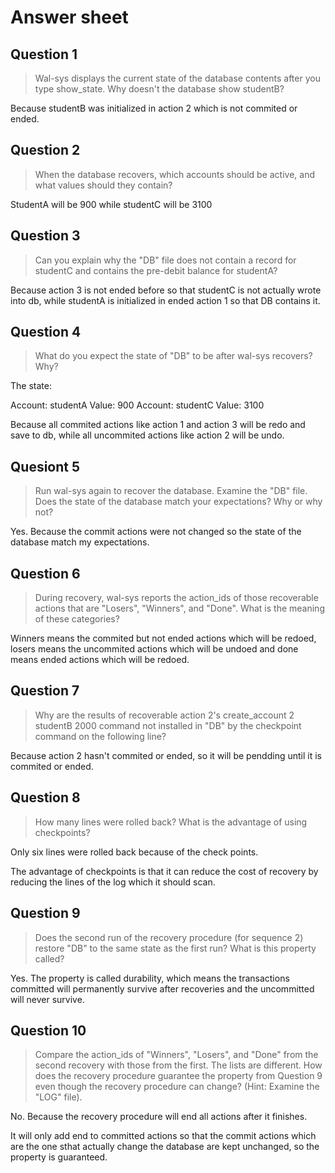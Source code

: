 # Answer sheet

## Question 1

> Wal-sys displays the current state of the database contents after you type show_state. Why doesn't the database show studentB?

Because studentB was initialized in action 2 which is not commited or ended.

## Question 2

> When the database recovers, which accounts should be active, and what values should they contain?

StudentA will be 900 while studentC will be 3100

## Question 3

>  Can you explain why the "DB" file does not contain a record for studentC and contains the pre-debit balance for studentA?

Because action 3 is not ended before so that studentC is not actually wrote into db, while studentA is initialized in ended action 1 so that DB contains it.

## Question 4

> What do you expect the state of "DB" to be after wal-sys recovers? Why?

The state:

Account: studentA Value: 900
Account: studentC Value: 3100

Because all commited actions like action 1 and action 3 will be redo and save to db, while all uncommited actions like action 2 will be undo.

## Quesiont 5

> Run wal-sys again to recover the database. Examine the "DB" file. Does the state of the database match your expectations? Why or why not?

Yes. Because the commit actions were not changed so the state of the database match my expectations.

## Question 6

> During recovery, wal-sys reports the action_ids of those recoverable actions that are "Losers", "Winners", and "Done". What is the meaning of these categories?

Winners means the commited but not ended actions which will be redoed, losers means the uncommited actions which will be undoed and done means ended actions which will be redoed.

## Question 7

> Why are the results of recoverable action 2's create_account 2 studentB 2000 command not installed in "DB" by the checkpoint command on the following line?

Because action 2 hasn't commited or ended, so it will be pendding until it is commited or ended.

## Question 8

> How many lines were rolled back? What is the advantage of using checkpoints?

Only six lines were rolled back because of the check points.

The advantage of checkpoints is that it can reduce the cost of recovery by reducing the lines of the log which it should scan.

## Question 9

> Does the second run of the recovery procedure (for sequence 2) restore "DB" to the same state as the first run? What is this property called?

Yes. The property is called durability, which means the transactions committed will permanently survive after recoveries and the uncommitted will never survive.

## Question 10

> Compare the action_ids of "Winners", "Losers", and "Done" from the second recovery with those from the first. The lists are different. How does the recovery procedure guarantee the property from Question 9 even though the recovery procedure can change? (Hint: Examine the "LOG" file).

No. Because the recovery procedure will end all actions after it finishes.

It will only add end to committed actions so that the commit actions which are the one sthat actually change the database are kept unchanged, so the property is guaranteed.

